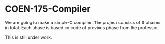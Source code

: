 # COEN-175-Compiler

We are going to make a simple-C compiler. The project consists of 6 phases in total. Each phase is based on code of previous phase from the professor.

This is still under work.
